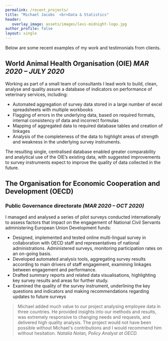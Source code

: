 ```yaml
---
permalink: /recent_projects/
title: "Michael Jacobs  <br>Data & Statistics"
header: 
   overlay_image: assets/images/levi-midnight-logo.jpg
author_profile: false
layout: single
---
```


Below are some recent examples of my work and testimonials from clients. 

## World Animal Health Organisation (OIE) *MAR 2020 – JULY 2020*
Working as part of a small team of consultants I lead work to build, clean, analyse and quality assure a database of indicators on performance of veterinary services, including:

* Automated aggregation of survey data stored in a large number of excel spreadsheets with multiple workbooks
* Flagging of errors in the underlying data, based on required formats, internal consistency of data and incorrect formulas 
* Mapping of aggregated data to required database tables and creation of linkages 
* Analysis of the completeness of the data to highlight areas of strength and weakness in the underlying survey instruments. 

The resulting single, centralised database enabled greater comparability and analytical use of the OIE’s existing data, with suggested improvements to survey instruments expect to improve the quality of data collected in the future. 


## The Organisation for Economic Cooperation and Development (OECD)

### Public Governance directorate *(MAR 2020 – OCT 2020)*
I managed and analysed a series of pilot surveys conducted internationally to assess factors that impact on the engagement of National Civil Servants administering European Union Development funds:
* Designed, implemented and tested online multi-lingual survey in collaboration with OECD staff and representatives of national administrations. Administered surveys, monitoring participation rates on an on-going basis. 
* Developed automated analysis tools, aggregating survey results according to main drivers of staff engagement, examining linkages between engagement and performance.
* Drafted summary reports and related data visualisations, highlighting key survey results and areas for further study.
* Examined the quality of the survey instrument, underlining the key questions and indicators and making recommendations regarding updates to future surveys

> Michael added much value to our project analysing employee data in three countries. He provided insights into our methods and results, was extremely 
> responsive to changing needs and requests, and delivered high quality analysis. The project would not have been possible without Michael's contributions and
> I would recommend him without hesitation.
*Natalia Nolan, Policy Analyst at OECD.*


